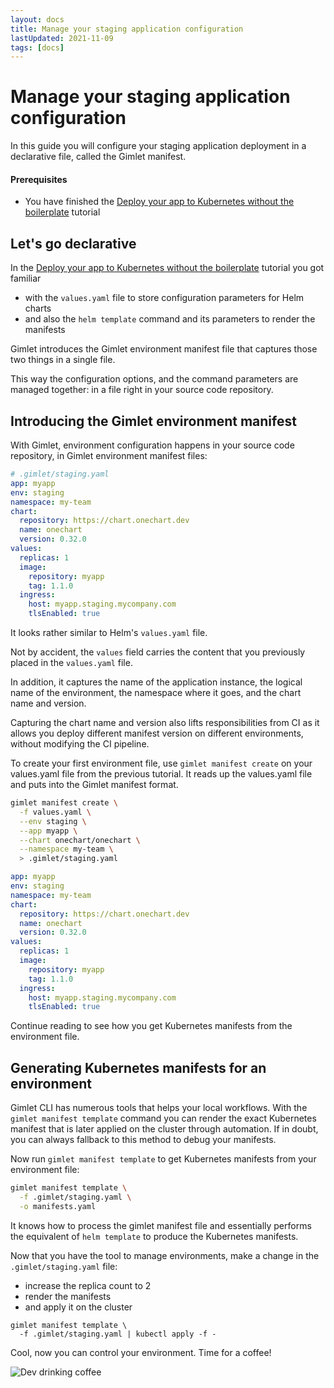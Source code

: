 ```yaml
---
layout: docs
title: Manage your staging application configuration
lastUpdated: 2021-11-09
tags: [docs]
---
```


# Manage your staging application configuration

In this guide you will configure your staging application deployment in a declarative file, called the Gimlet manifest.

#### Prerequisites

- You have finished the [Deploy your app to Kubernetes without the boilerplate](/docs/deploy-your-app-to-kubernetes-without-the-boilerplate) tutorial

## Let's go declarative

In the [Deploy your app to Kubernetes without the boilerplate](/docs/deploy-your-app-to-kubernetes-without-the-boilerplate) tutorial you got familiar

- with the `values.yaml` file to store configuration parameters for Helm charts
- and also the `helm template` command and its parameters to render the manifests

Gimlet introduces the Gimlet environment manifest file that captures those two things in a single file.

This way the configuration options, and the command parameters are managed together: in a file right in your source code repository.

## Introducing the Gimlet environment manifest

With Gimlet, environment configuration happens in your source code repository, in Gimlet environment manifest files:

```yaml
# .gimlet/staging.yaml
app: myapp
env: staging
namespace: my-team
chart:
  repository: https://chart.onechart.dev
  name: onechart
  version: 0.32.0
values:
  replicas: 1
  image:
    repository: myapp
    tag: 1.1.0
  ingress:
    host: myapp.staging.mycompany.com
    tlsEnabled: true
```

It looks rather similar to Helm's `values.yaml` file.

Not by accident, the `values` field carries the content that you previously placed in the `values.yaml` file.

In addition, it captures the name of the application instance, the logical name of the environment, the namespace where it goes, and the chart name and version.

Capturing the chart name and version also lifts responsibilities from CI as it allows you deploy different manifest version on different environments, without modifying the CI pipeline.

To create your first environment file, use `gimlet manifest create` on your values.yaml file from the previous tutorial. It reads up the values.yaml file and puts into the Gimlet manifest format.

```bash
gimlet manifest create \
  -f values.yaml \
  --env staging \
  --app myapp \
  --chart onechart/onechart \
  --namespace my-team \
  > .gimlet/staging.yaml
```

```yaml
app: myapp
env: staging
namespace: my-team
chart:
  repository: https://chart.onechart.dev
  name: onechart
  version: 0.32.0
values:
  replicas: 1
  image:
    repository: myapp
    tag: 1.1.0
  ingress:
    host: myapp.staging.mycompany.com
    tlsEnabled: true
```

Continue reading to see how you get Kubernetes manifests from the environment file.

## Generating Kubernetes manifests for an environment

Gimlet CLI has numerous tools that helps your local workflows. With the `gimlet manifest template` command you can render the exact Kubernetes manifest that is later applied on the cluster through automation. If in doubt, you can always fallback to this method to debug your manifests.

Now run `gimlet manifest template` to get Kubernetes manifests from your environment file:

```bash
gimlet manifest template \
  -f .gimlet/staging.yaml \
  -o manifests.yaml
```

It knows how to process the gimlet manifest file and essentially performs the equivalent of `helm template` to produce the Kubernetes manifests.

Now that you have the tool to manage environments, make a change in the `.gimlet/staging.yaml` file:

- increase the replica count to 2
- render the manifests
- and apply it on the cluster

```
gimlet manifest template \
  -f .gimlet/staging.yaml | kubectl apply -f -
```

Cool, now you can control your environment.
Time for a coffee!


<img src="/dev-coffee.svg" class="mx-auto my-16" alt="Dev drinking coffee" />
